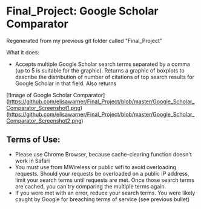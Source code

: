 # Final_Project: Google Scholar Comparator
Regenerated from my previous git folder called "Final_Project"

What it does:
* Accepts multiple Google Scholar search terms separated by a comma (up to 5 is suitable for the graphic). Returns a graphic of boxplots to describe the distribution of number of citations of top search results for Google Scholar in that field. Also returns 

[!Image of Google Scholar Comparator]
(https://github.com/elisawarner/Final_Project/blob/master/Google_Scholar_Comparator_Screenshot1.png)
(https://github.com/elisawarner/Final_Project/blob/master/Google_Scholar_Comparator_Screenshot2.png)

## Terms of Use:
* Please use Chrome Browser, because cache-clearing function doesn't work in Safari
* You must use from MWireless or public wifi to avoid overloading requests. Should your requests be overloaded on a public IP address, limit your search terms until requests are met. Once those search terms are cached, you can try comparing the multiple terms again.
* If you were met with an error, reduce your search terms. You were likely caught by Google for breaching terms of service (see previous bullet)
